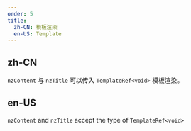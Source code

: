 ```yaml
---
order: 5
title:
  zh-CN: 模板渲染
  en-US: Template
---
```


## zh-CN

`nzContent` 与 `nzTitle` 可以传入 `TemplateRef<void>` 模板渲染。

## en-US

`nzContent` and `nzTitle` accept the type of `TemplateRef<void>`

